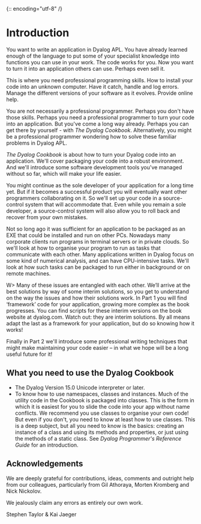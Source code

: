 {:: encoding="utf-8" /}

# Introduction

You want to write an application in Dyalog APL. You have already learned enough of the language to put some of your specialist knowledge into functions you can use in your work. The code works for you. Now you want to turn it into an application others can use. Perhaps even sell it. 

This is where you need professional programming skills. How to install your code into an unknown computer. Have it catch, handle and log errors. Manage the different versions of your software as it evolves. Provide online help. 

You are not necessarily a professional programmer. Perhaps you don't have those skills. Perhaps you need a professional programmer to turn your code into an application. But you've come a long way already. Perhaps you can get there by yourself - with _The Dyalog Cookbook_. Alternatively, you might be a professional programmer wondering how to solve these familiar problems in Dyalog APL. 

_The Dyalog Cookbook_ is about how to turn your Dyalog code into an application. We'll cover packaging your code into a robust environment. And we'll introduce some software development tools you've managed without so far, which will make your life easier.

You might continue as the sole developer of your application for a long time yet. But if it becomes a successful product you will eventually want other programmers collaborating on it. So we'll set up your code in a source-control system that will accommodate that. Even while you remain a sole developer, a source-control system will also allow you to roll back and recover from your own mistakes. 

Not so long ago it was sufficient for an application to be packaged as an EXE that could be installed and run on other PCs. Nowadays many corporate clients run programs in terminal servers or in private clouds. So we'll look at how to organise your program to run as tasks that communicate with each other. Many applications written in Dyalog focus on some kind of numerical analysis, and can have CPU-intensive tasks. We'll look at how such tasks can be packaged to run either in background or on remote machines. 

W> Many of these issues are entangled with each other. We’ll arrive at the best solutions by way of some interim solutions, so you get to understand on the way the issues and how their solutions work. In Part 1 you will find ‘framework’ code for your application, growing more complex as the book progresses. You can find scripts for these interim versions on the book website at dyalog.com. Watch out: they are interim solutions. By all means adapt the last as a framework for your application, but do so knowing how it works! 

Finally in Part 2 we'll introduce some professional writing techniques that might make maintaining your code easier – in what we hope will be a long useful future for it! 


## What you need to use the Dyalog Cookbook

* The Dyalog Version 15.0 Unicode interpreter or later.
* To know how to use namespaces, classes and instances. Much of the utility code in the Cookbook is packaged into classes. This is the form in which it is easiest for you to slide the code into your app without name conflicts. We recommend you use classes to organise your own code! But even if you don't, you need to know at least how to use classes. This is a deep subject, but all you need to know is the basics: creating an instance of a class and using its methods and properties, or just using the methods of a static class. See _Dyalog Programmer's Reference Guide_ for an introduction. 


## Acknowledgements

We are deeply grateful for contributions, ideas, comments and outright help from our colleagues, particularly from Gil Athoraya, Morten Kromberg and Nick Nickolov. 

We jealously claim any errors as entirely our own work. 


Stephen Taylor & Kai Jaeger
